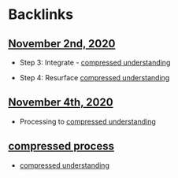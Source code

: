
# Backlinks
## [November 2nd, 2020](<November 2nd, 2020.md>)
- Step 3: Integrate - [compressed understanding](<compressed understanding.md>)

- Step 4: Resurface [compressed understanding](<compressed understanding.md>)

## [November 4th, 2020](<November 4th, 2020.md>)
- Processing to [compressed understanding](<compressed understanding.md>)

## [compressed process](<compressed process.md>)
- [compressed understanding](<compressed understanding.md>)

